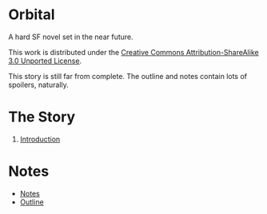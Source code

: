 Orbital
=======

A hard SF novel set in the near future.

This work is distributed under the [Creative Commons Attribution-ShareAlike 3.0 Unported License](http://creativecommons.org/licenses/by-sa/3.0/).

This story is still far from complete.  The outline and notes contain
lots of spoilers, naturally.

The Story
=========

1. [Introduction](Intro.md)

Notes
=====

* [Notes](Notes.md)
* [Outline](Outline.md)
